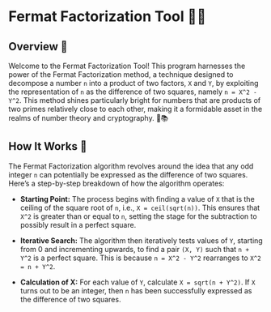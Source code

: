 # Fermat Factorization Tool 🧮🔐

## Overview 📖

Welcome to the Fermat Factorization Tool! This program harnesses the power of the Fermat Factorization method, a technique designed to decompose a number `n` into a product of two factors, `X` and `Y`, by exploiting the representation of `n` as the difference of two squares, namely `n = X^2 - Y^2`. This method shines particularly bright for numbers that are products of two primes relatively close to each other, making it a formidable asset in the realms of number theory and cryptography. 🌟📚

## How It Works 🧠

The Fermat Factorization algorithm revolves around the idea that any odd integer `n` can potentially be expressed as the difference of two squares. Here’s a step-by-step breakdown of how the algorithm operates:

- **Starting Point:** The process begins with finding a value of `X` that is the ceiling of the square root of `n`, i.e., `X = ceil(sqrt(n))`. This ensures that `X^2` is greater than or equal to `n`, setting the stage for the subtraction to possibly result in a perfect square.

- **Iterative Search:** The algorithm then iteratively tests values of `Y`, starting from 0 and incrementing upwards, to find a pair `(X, Y)` such that `n + Y^2` is a perfect square. This is because `n = X^2 - Y^2` rearranges to `X^2 = n + Y^2`.

- **Calculation of X:** For each value of `Y`, calculate `X = sqrt(n + Y^2)`. If `X` turns out to be an integer, then `n` has been successfully expressed as the difference of two squares.
